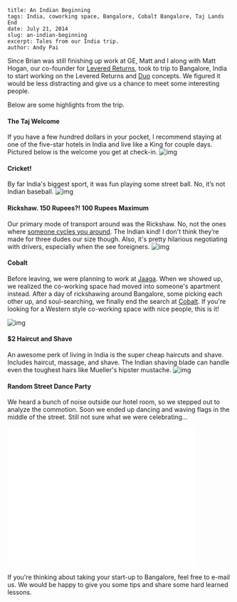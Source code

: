 ```
title: An Indian Beginning
tags: India, coworking space, Bangalore, Cobalt Bangalore, Taj Lands End
date: July 21, 2014
slug: an-indian-beginning
excerpt: Tales from our India trip.
author: Andy Pai
```

Since Brian was still finishing up work at GE, Matt and I along with Matt Hogan, our co-founder for [Levered Returns](http://www.leveredreturns.com), took to trip to Bangalore, India to start working on the Levered Returns and [Duo](http://duojs.org/) concepts. We figured it would be less distracting and give us a chance to meet some interesting people.

Below are some highlights from the trip.

#### The Taj Welcome

If you have a few hundred dollars in your pocket, I recommend staying at one of the five-star hotels in India and live like a King for couple days. Pictured below is the welcome you get at check-in.
![img](https://dl.dropboxusercontent.com/u/2312024/taj-welcome.JPG)

#### Cricket!

By far India's biggest sport, it was fun playing some street ball. No, it’s not Indian baseball.
![img](https://dl.dropboxusercontent.com/u/2312024/cricket.JPG)

#### Rickshaw. 150 Rupees?! 100 Rupees Maximum

Our primary mode of transport around was the Rickshaw. No, not the ones where [someone cycles you around](http://en.wikipedia.org/wiki/Rickshaws_in_the_United_States). The Indian kind! I don't think they’re made for three dudes our size though. Also, it's pretty hilarious negotiating with drivers, especially when the see foreigners.
![img](https://cldup.com/ZyokznpOob.jpg)

#### Cobalt

Before leaving, we were planning to work at [Jaaga](http://jaaga.in/). When we showed up, we realized the co-working space had moved into someone's apartment instead. After a day of rickshawing around Bangalore, some picking each other up, and soul-searching, we finally end the search at [Cobalt](http://www.cobaltblr.com/). If you're looking for a Western style co-working space with nice people, this is it!

![img](https://dl.dropboxusercontent.com/u/2312024/cobalt.jpg)

#### $2 Haircut and Shave

An awesome perk of living in India is the super cheap haircuts and shave. Includes haircut, massage, and shave. The Indian shaving blade can handle even the toughest hairs like Mueller's hipster mustache.
![img](https://dl.dropboxusercontent.com/u/2312024/indian-haircut.JPG)

#### Random Street Dance Party

We heard a bunch of noise outside our hotel room, so we stepped out to analyze the commotion. Soon we ended up dancing and waving flags in the middle of the street. Still not sure what we were celebrating...

<iframe width="420" height="315" src="//www.youtube.com/embed/yA9H1yUQkNY" frameborder="0" allowfullscreen></iframe>

If you're thinking about taking your start-up to Bangalore, feel free to e-mail us. We would be happy to give you some tips and share some hard learned lessons.
